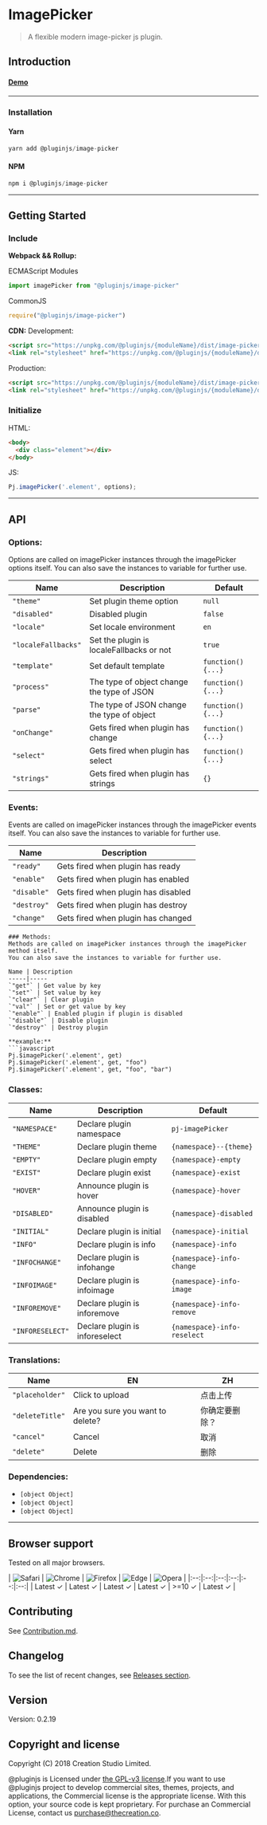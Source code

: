 # ImagePicker
> A flexible modern image-picker js plugin.
## Introduction

#### [Demo]()
---
### Installation

#### Yarn
```javascript
yarn add @pluginjs/image-picker
```
#### NPM
```javascript
npm i @pluginjs/image-picker
```
---

## Getting Started
### Include
**Webpack && Rollup:**

ECMAScript Modules
```javascript
import imagePicker from "@pluginjs/image-picker"
```

CommonJS
```javascript
require("@pluginjs/image-picker")
```

**CDN:**
Development:
```html
<script src="https://unpkg.com/@pluginjs/{moduleName}/dist/image-picker.js"></script>
<link rel="stylesheet" href="https://unpkg.com/@pluginjs/{moduleName}/dist/image-picker.css">
```
Production:
```html
<script src="https://unpkg.com/@pluginjs/{moduleName}/dist/image-picker.min.js"></script>
<link rel="stylesheet" href="https://unpkg.com/@pluginjs/{moduleName}/dist/image-picker.min.css">
```

### Initialize
HTML:
```html
<body>
  <div class="element"></div>
</body>
```
JS:
```javascript
Pj.imagePicker('.element', options);
```
---
## API

### Options:
Options are called on imagePicker instances through the imagePicker options itself.
You can also save the instances to variable for further use.

Name | Description | Default
-----|--------------|-----
`"theme"` | Set plugin theme option | `null`
`"disabled"` | Disabled plugin | `false`
`"locale"` | Set locale environment | `en`
`"localeFallbacks"` | Set the plugin is localeFallbacks or not | `true`
`"template"` | Set default template | `function() {...}`
`"process"` | The type of object change the type of JSON | `function() {...}`
`"parse"` | The type of JSON change the type of object | `function() {...}`
`"onChange"` | Gets fired when plugin has change | `function() {...}`
`"select"` | Gets fired when plugin has select | `function() {...}`
`"strings"` | Gets fired when plugin has strings | `{}`

### Events:
Events are called on imagePicker instances through the imagePicker events itself.
You can also save the instances to variable for further use.

Name | Description
-----|-----
`"ready"` | Gets fired when plugin has ready
`"enable"` | Gets fired when plugin has enabled
`"disable"` | Gets fired when plugin has disabled
`"destroy"` | Gets fired when plugin has destroy
`"change"` | Gets fired when plugin has changed

```
### Methods:
Methods are called on imagePicker instances through the imagePicker method itself.
You can also save the instances to variable for further use.

Name | Description
-----|-----
`"get"` | Get value by key
`"set"` | Set value by key
`"clear"` | Clear plugin
`"val"` | Set or get value by key
`"enable"` | Enabled plugin if plugin is disabled
`"disable"` | Disable plugin
`"destroy"` | Destroy plugin

**example:**
```javascript
Pj.$imagePicker('.element', get)
Pj.$imagePicker('.element', get, "foo")
Pj.$imagePicker('.element', get, "foo", "bar")
```

### Classes:
Name | Description | Default
-----|------|------
`"NAMESPACE"` | Declare plugin namespace | `pj-imagePicker`
`"THEME"` | Declare plugin theme | `{namespace}--{theme}`
`"EMPTY"` | Declare plugin empty | `{namespace}-empty`
`"EXIST"` | Declare plugin exist | `{namespace}-exist`
`"HOVER"` | Announce plugin is hover | `{namespace}-hover`
`"DISABLED"` | Announce plugin is disabled | `{namespace}-disabled`
`"INITIAL"` | Declare plugin is initial | `{namespace}-initial`
`"INFO"` | Declare plugin is info | `{namespace}-info`
`"INFOCHANGE"` | Declare plugin is infohange | `{namespace}-info-change`
`"INFOIMAGE"` | Declare plugin is infoimage | `{namespace}-info-image`
`"INFOREMOVE"` | Declare plugin is inforemove | `{namespace}-info-remove`
`"INFORESELECT"` | Declare plugin is inforeselect | `{namespace}-info-reselect`


### Translations:
Name | EN | ZH
-----|------|-------
`"placeholder"` | Click to upload | 点击上传
`"deleteTitle"` | Are you sure you want to delete? | 你确定要删除？
`"cancel"` | Cancel | 取消
`"delete"` | Delete | 删除


### Dependencies:
- `[object Object]`
- `[object Object]`
- `[object Object]`

---

## Browser support

Tested on all major browsers.

| <img src="https://raw.githubusercontent.com/alrra/browser-logos/master/src/safari/safari_32x32.png" alt="Safari"> | <img src="https://raw.githubusercontent.com/alrra/browser-logos/master/src/chrome/chrome_32x32.png" alt="Chrome"> | <img src="https://raw.githubusercontent.com/alrra/browser-logos/master/src/firefox/firefox_32x32.png" alt="Firefox"> | <img src="https://raw.githubusercontent.com/alrra/browser-logos/master/src/edge/edge_32x32.png" alt="Edge"> | <img src="https://raw.githubusercontent.com/alrra/browser-logos/master/src/opera/opera_32x32.png" alt="Opera"> |
|:--:|:--:|:--:|:--:|:--:|:--:|
| Latest ✓ | Latest ✓ | Latest ✓ | Latest ✓ | >=10 ✓ | Latest ✓ |

## Contributing
See [Contribution.md](Contribution.md).

## Changelog
To see the list of recent changes, see [Releases section](https://github.com/plugin/plugin.js/releases).

## Version
Version: 0.2.19

## Copyright and license
Copyright (C) 2018 Creation Studio Limited.

@pluginjs is Licensed under [the GPL-v3 license](LICENSE).If you want to use @pluginjs project to develop commercial sites, themes, projects, and applications, the Commercial license is the appropriate license. With this option, your source code is kept proprietary. For purchase an Commercial License, contact us purchase@thecreation.co.